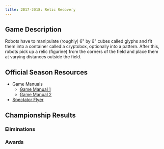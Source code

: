 ```yaml
---
title: 2017-2018: Relic Recovery
---
```


## Game Description
Robots have to manipulate (roughly) 6" by 6" cubes called glyphs and fit them into a
container called a cryptobox, optionally into a pattern. After this, robots pick up a
relic (figurine) from the corners of the field and place them at varying distances
outside the field.  

## Official Season Resources
* Game Manuals
  * [Game Manual 1](/assets/seasons/2017-2018/game-manual-1.pdf)
  * [Game Manual 2](/assets/seasons/2017-2018/game-manual-2.pdf)
* [Spectator Flyer](/assets/seasons/2017-2018/spectator-flyer.pdf)
## Championship Results
### Eliminations

### Awards

